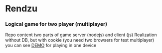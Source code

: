 # Rendzu
### Logical game for two player (multiplayer)
Repo content two parts of game server (nodejs) and client (js)
Realization without DB, but with cookie (you need two browsers for test multiplayer)
you can see [DEMO](https://stacksite.ru/assets/projects2/rendzuOne/) for playing in one device
